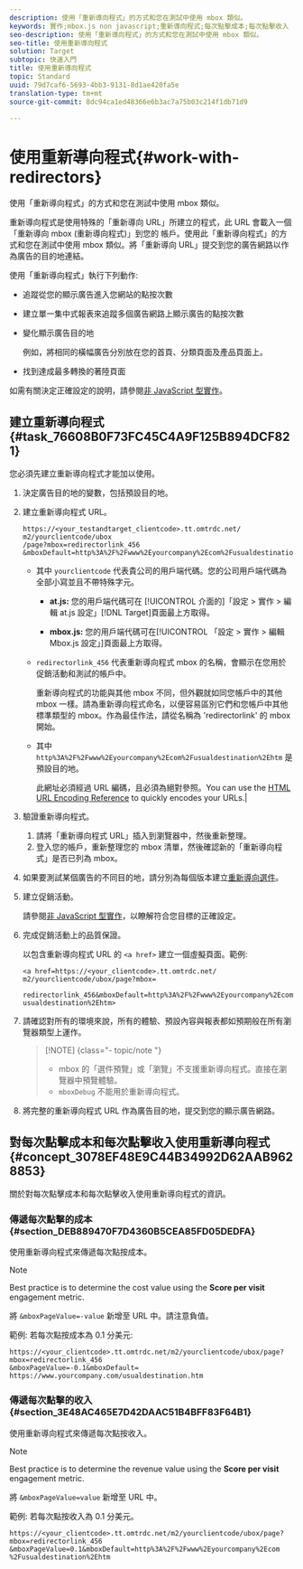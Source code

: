 ```yaml
---
description: 使用「重新導向程式」的方式和您在測試中使用 mbox 類似。
keywords: 實作;mbox.js non javascript;重新導向程式;每次點擊成本;每次點擊收入
seo-description: 使用「重新導向程式」的方式和您在測試中使用 mbox 類似。
seo-title: 使用重新導向程式
solution: Target
subtopic: 快速入門
title: 使用重新導向程式
topic: Standard
uuid: 79d7caf6-5693-4bb3-9131-8d1ae420fa5e
translation-type: tm+mt
source-git-commit: 8dc94ca1ed48366e6b3ac7a75b03c214f1db71d9

---
```



# 使用重新導向程式{#work-with-redirectors}

使用「重新導向程式」的方式和您在測試中使用 mbox 類似。

重新導向程式是使用特殊的「重新導向 URL」所建立的程式，此 URL 會載入一個「重新導向 mbox (重新導向程式)」到您的 帳戶。使用此「重新導向程式」的方式和您在測試中使用 mbox 類似。將「重新導向 URL」提交到您的廣告網路以作為廣告的目的地連結。

使用「重新導向程式」執行下列動作:

* 追蹤從您的顯示廣告進入您網站的點按次數
* 建立單一集中式報表來追蹤多個廣告網路上顯示廣告的點按次數
* 變化顯示廣告目的地

   例如，將相同的橫幅廣告分別放在您的首頁、分類頁面及產品頁面上。

* 找到達成最多轉換的著陸頁面

如需有關決定正確設定的說明，請參閱[非 JavaScript 型實作](../../c-implementing-target/c-non-javascript-based-implementation/non-javascript-based-implementation.md#concept_4799C58B081A43F6B3B8CC25A8D5D7C4)。

## 建立重新導向程式 {#task_76608B0F73FC45C4A9F125B894DCF821}

您必須先建立重新導向程式才能加以使用。

1. 決定廣告目的地的變數，包括預設目的地。
1. 建立重新導向程式 URL。

   ```
   https://<your_testandtarget_clientcode>.tt.omtrdc.net/​m2/yourclientcode/ubox
   /​page?mbox=redirectorlink_456
   &mboxDefault=http%3A%2F%2Fwww%2Eyourcompany%2Ecom%2Fusualdestination%2Ehtm
   ```

   * 其中 `yourclientcode` 代表貴公司的用戶端代碼。您的公司用戶端代碼為全部小寫並且不帶特殊字元。

      * **at.js:** 您的用戶端代碼可在 [!UICONTROL  介面的]「設定 &gt; 實作 &gt; 編輯 at.js 設定」[!DNL Target]頁面最上方取得。

      * **mbox.js:** 您的用戶端代碼可在[!UICONTROL 「設定 &gt; 實作 &gt; 編輯 Mbox.js 設定」]頁面最上方取得。
   * `redirectorlink_456` 代表重新導向程式 mbox 的名稱，會顯示在您用於促銷活動和測試的帳戶中。

      重新導向程式的功能與其他 mbox 不同，但外觀就如同您帳戶中的其他 mbox 一樣。請為重新導向程式命名，以便容易區別它們和您帳戶中其他標準類型的 mbox。作為最佳作法，請從名稱為 'redirectorlink' 的 mbox 開始。

   * 其中 `http%3A%2F%2Fwww%2Eyourcompany%2Ecom%2Fusualdestination%2Ehtm` 是預設目的地。

      此網址必須經過 URL 編碼，且必須為絕對參照。You can use the [HTML URL Encoding Reference](https://www.w3schools.com/tags/ref_urlencode.asp) to quickly encodes your URLs.|



1. 驗證重新導向程式。
   1. 請將「重新導向程式 URL」插入到瀏覽器中，然後重新整理。
   1. 登入您的帳戶，重新整理您的 mbox 清單，然後確認新的「重新導向程式」是否已列為 mbox。
1. 如果要測試某個廣告的不同目的地，請分別為每個版本建立[重新導向選件](../../c-experiences/c-visual-experience-composer/redirect-offer.md#task_9578678D42784F5EB9638F8AC8C911FA)。
1. 建立促銷活動。

   請參閱[非 JavaScript 型實作](../../c-implementing-target/c-non-javascript-based-implementation/non-javascript-based-implementation.md#concept_4799C58B081A43F6B3B8CC25A8D5D7C4)，以瞭解符合您目標的正確設定。
1. 完成促銷活動上的品質保證。

   以包含重新導向程式 URL 的 `<a href>` 建立一個虛擬頁面。範例:

   ```
   <a href=https://<your_clientcode>.tt.omtrdc.net/​m2/yourclientcode/ubox/​page?mbox=
   
   redirectorlink_456&mboxDefault=http%3A%2F%2Fwww%2Eyourcompany%2Ecom%2F​usualdestination%2Ehtm>
   ```

1. 請確認對所有的環境來說，所有的體驗、預設內容與報表都如預期般在所有瀏覽器類型上運作。

   >[!NOTE] {class="- topic/note "}
   >
   >* mbox 的「選件預覽」或「瀏覽」不支援重新導向程式。直接在瀏覽器中預覽體驗。
   >* `mboxDebug` 不能用於重新導向程式。


1. 將完整的重新導向程式 URL 作為廣告目的地，提交到您的顯示廣告網路。

## 對每次點擊成本和每次點擊收入使用重新導向程式 {#concept_3078EF48E9C44B34992D62AAB9628853}

關於對每次點擊成本和每次點擊收入使用重新導向程式的資訊。

### 傳遞每次點擊的成本 {#section_DEB889470F7D4360B5CEA85FD05DEDFA}

使用重新導向程式來傳遞每次點按成本。

>[!NOTE]
>
>Best practice is to determine the cost value using the **Score per visit** engagement metric.

將 `&mboxPageValue=-value` 新增至 URL 中。請注意負值。

範例: 若每次點按成本為 0.1 分美元:

```
https://<your_clientcode>.tt.omtrdc.net/​m2/yourclientcode/ubox/​page?mbox=redirectorlink_456
&mboxPageValue=-0.1&mboxDefault=​https://www.yourcompany.com/usualdestination.htm
```

### 傳遞每次點擊的收入 {#section_3E48AC465E7D42DAAC51B4BFF83F64B1}

使用重新導向程式來傳遞每次點按收入。

>[!NOTE]
>
>Best practice is to determine the revenue value using the **Score per visit** engagement metric.

將 `&mboxPageValue=value` 新增至 URL 中。

範例: 若每次點按收入為 0.1 分美元。

```
https://<​your_clientcode>​​​​.tt​​.omtrdc​.net/​​m2/​yourclientcode/​ubox/​​​page?mbox=redirectorlink_456
&mboxPageValue=0.1​&mbox​Default=​​http%3A%2F%2Fwww%2E​yourcompany%2Ecom​%2Fusualdestination%2Ehtm
```

